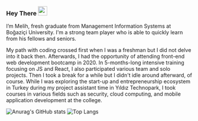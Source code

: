 
### Hey There <a href="https://www.melihd.com/"><img src="https://media.giphy.com/media/hvRJCLFzcasrR4ia7z/giphy.gif"  width="25px"></a>
I’m Melih, fresh graduate from Management Information Systems at Boğaziçi University. I'm a strong team player who is able to quickly learn from his fellows and seniors.

My path with coding crossed first when I was a freshman but I did not delve into it back then. Afterwards, I had the opportunity of attending front-end web development bootcamp in 2020. In 5-months-long intensive training focusing on JS and React, I also participated various team and solo projects. Then I took a break for a while but I didn't idle around afterward, of course. While I was exploring the start-up and entrepreneurship ecosystem in Turkey during my project assistant time in Yıldız Technopark, I took courses in various fields such as security, cloud computing, and mobile application development at the college.

![Anurag's GitHub stats](https://github-readme-stats.vercel.app/api?username=mmelihdogan)
![Top Langs](https://github-readme-stats.vercel.app/api/top-langs/?username=mmelihdogan)



  


  




